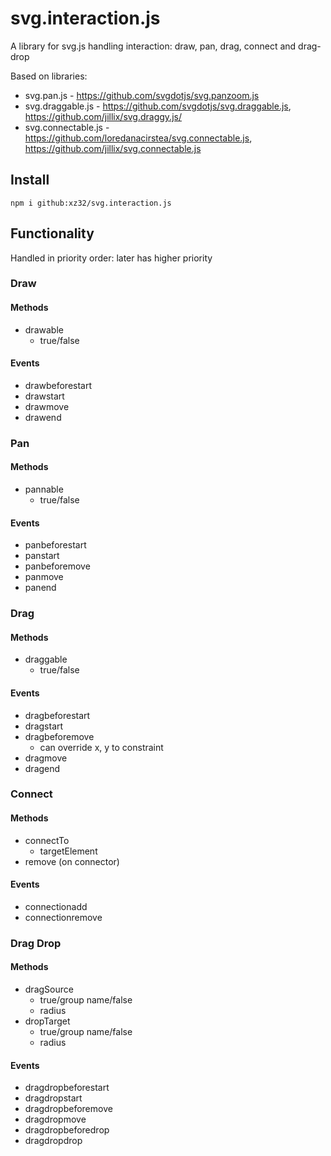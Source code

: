 # svg.interaction.js

A library for svg.js handling interaction: draw, pan, drag, connect and drag-drop

Based on libraries:
* svg.pan.js - https://github.com/svgdotjs/svg.panzoom.js
* svg.draggable.js - https://github.com/svgdotjs/svg.draggable.js, https://github.com/jillix/svg.draggy.js/
* svg.connectable.js - https://github.com/loredanacirstea/svg.connectable.js, https://github.com/jillix/svg.connectable.js

## Install

 `npm i github:xz32/svg.interaction.js`
 
## Functionality
Handled in priority order: later has higher priority

### Draw
#### Methods
* drawable
    * true/false
#### Events
* drawbeforestart
* drawstart
* drawmove
* drawend

### Pan
#### Methods
* pannable
    * true/false
#### Events
* panbeforestart
* panstart
* panbeforemove
* panmove
* panend

### Drag
#### Methods
* draggable
    * true/false
#### Events
* dragbeforestart
* dragstart
* dragbeforemove
    * can override x, y to constraint
* dragmove
* dragend

### Connect
#### Methods
* connectTo
    * targetElement
* remove (on connector)
#### Events
* connectionadd
* connectionremove

### Drag Drop
#### Methods
* dragSource
    * true/group name/false
    * radius
* dropTarget
    * true/group name/false
    * radius
#### Events
* dragdropbeforestart
* dragdropstart
* dragdropbeforemove
* dragdropmove
* dragdropbeforedrop
* dragdropdrop